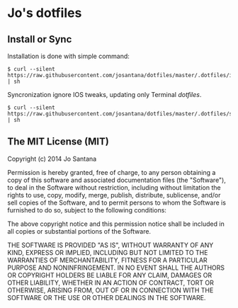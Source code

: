 Jo's dotfiles
========

## Install or Sync

Installation is done with simple command:

```
$ curl --silent https://raw.githubusercontent.com/josantana/dotfiles/master/.dotfiles/install.sh | sh
```

Syncronization ignore IOS tweaks, updating only Terminal *dotfiles*.

```
$ curl --silent https://raw.githubusercontent.com/josantana/dotfiles/master/.dotfiles/sync.sh | sh
```

## The MIT License (MIT)

Copyright (c) 2014 Jo Santana

Permission is hereby granted, free of charge, to any person obtaining a copy
of this software and associated documentation files (the "Software"), to deal
in the Software without restriction, including without limitation the rights
to use, copy, modify, merge, publish, distribute, sublicense, and/or sell
copies of the Software, and to permit persons to whom the Software is
furnished to do so, subject to the following conditions:

The above copyright notice and this permission notice shall be included in all
copies or substantial portions of the Software.

THE SOFTWARE IS PROVIDED "AS IS", WITHOUT WARRANTY OF ANY KIND, EXPRESS OR
IMPLIED, INCLUDING BUT NOT LIMITED TO THE WARRANTIES OF MERCHANTABILITY,
FITNESS FOR A PARTICULAR PURPOSE AND NONINFRINGEMENT. IN NO EVENT SHALL THE
AUTHORS OR COPYRIGHT HOLDERS BE LIABLE FOR ANY CLAIM, DAMAGES OR OTHER
LIABILITY, WHETHER IN AN ACTION OF CONTRACT, TORT OR OTHERWISE, ARISING FROM,
OUT OF OR IN CONNECTION WITH THE SOFTWARE OR THE USE OR OTHER DEALINGS IN THE
SOFTWARE.
